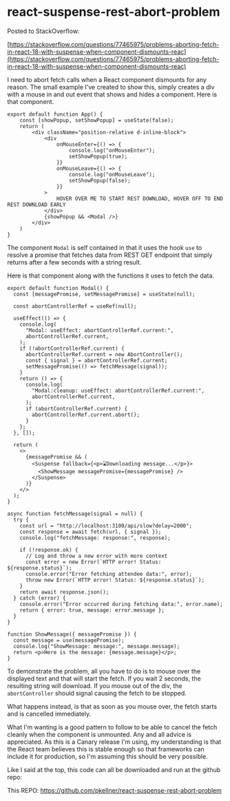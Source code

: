 # react-suspense-rest-abort-problem

Posted to StackOverflow: 

[https://stackoverflow.com/questions/77465975/problems-aborting-fetch-in-react-18-with-suspense-when-component-dismounts-reac](https://stackoverflow.com/questions/77465975/problems-aborting-fetch-in-react-18-with-suspense-when-component-dismounts-reac)

I need to abort fetch calls when a React component dismounts for any reason. The small example I've created to show this, simply creates a div with a mouse in and out event that shows and hides a component. Here is that component.

```
export default function App() {
    const [showPopup, setShowPopup] = useState(false);
    return (
        <div className="position-relative d-inline-block">
            <div
                onMouseEnter={() => {
                    console.log("onMouseEnter");
                    setShowPopup(true);
                }}
                onMouseLeave={() => {
                    console.log("onMouseLeave");
                    setShowPopup(false);
                }}
            >
                HOVER OVER ME TO START REST DOWNLOAD, HOVER OFF TO END REST DOWNLOAD EARLY
            </div>
            {showPopup && <Modal />}
        </div>
    )
}
```

The component `Modal` is self contained in that it uses the hook `use` to resolve a promise that fetches data from REST GET endpoint that simply returns after a few seconds with a string result.

Here is that component along with the functions it uses to fetch the data.

```
export default function Modal() {
  const [messagePromise, setMessagePromise] = useState(null);

  const abortControllerRef = useRef(null);

  useEffect(() => {
    console.log(
      "Modal: useEffect: abortControllerRef.current:",
      abortControllerRef.current,
    );
    if (!abortControllerRef.current) {
      abortControllerRef.current = new AbortController();
      const { signal } = abortControllerRef.current;
      setMessagePromise(() => fetchMessage(signal));
    }
    return () => {
      console.log(
        "Modal:cleanup: useEffect: abortControllerRef.current:",
        abortControllerRef.current,
      );
      if (abortControllerRef.current) {
        abortControllerRef.current.abort();
      }
    };
  }, []);

  return (
    <>
      {messagePromise && (
        <Suspense fallback={<p>⌛Downloading message...</p>}>
          <ShowMessage messagePromise={messagePromise} />
        </Suspense>
      )}
    </>
  );
}

async function fetchMessage(signal = null) {
  try {
    const url = "http://localhost:3100/api/slow?delay=2000";
    const response = await fetch(url, { signal });
    console.log("fetchMessage: response:", response);

    if (!response.ok) {
      // Log and throw a new error with more context
      const error = new Error(`HTTP error! Status: ${response.status}`);
      console.error("Error fetching attendee data:", error);
      throw new Error(`HTTP error! Status: ${response.status}`);
    }
    return await response.json();
  } catch (error) {
    console.error("Error occurred during fetching data:", error.name);
    return { error: true, message: error.message };
  }
}

function ShowMessage({ messagePromise }) {
  const message = use(messagePromise);
  console.log("ShowMessage: message:", message.message);
  return <p>Here is the message: {message.message}</p>;
}
```

To demonstrate the problem, all you have to do is to mouse over the displayed text and that will start the fetch. If you wait 2 seconds, the resulting string will download. If you mouse out of the div, the `abortController` should signal causing the fetch to be stopped.

What happens instead, is that as soon as you mouse over, the fetch starts and is cancelled immediately.

What I'm wanting is a good pattern to follow to be able to cancel the fetch cleanly when the component is unmounted.  Any and all advice is appreciated. As this is a Canary release I'm using, my understanding is that the React team believes this is stable enough so that frameworks can include it for production, so I'm assuming this should be very possible.

Like I said at the top, this code can all be downloaded and run at the github repo:

This REPO: https://github.com/pkellner/react-suspense-rest-abort-problem






